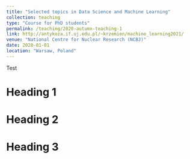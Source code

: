 ```yaml
---
title: "Selected topics in Data Science and Machine Learning"
collection: teaching
type: "Course for PhD students"
permalink: /teaching/2020-autumn-teaching-1
link: http://antykoza.if.uj.edu.pl/~krzemien/machine_learning2021/ 
venue: "National Centre for Nuclear Research (NCBJ)"
date: 2020-01-01
location: "Warsaw, Poland"
---
```

Test

Heading 1
======

Heading 2
======

Heading 3
======
